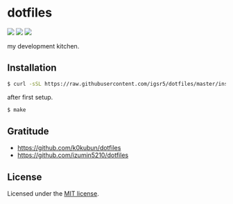 # dotfiles
![](https://github.com/igsr5/dotfiles/workflows/Provisioning%20Test/badge.svg)
![](https://github.com/igsr5/dotfiles/workflows/install.sh%20Test/badge.svg)
![](https://img.shields.io/badge/license-MIT-green)


my development kitchen.

## Installation
```sh
$ curl -sSL https://raw.githubusercontent.com/igsr5/dotfiles/master/install.sh | sh
```
after first setup.
```sh
$ make
```

## Gratitude
- https://github.com/k0kubun/dotfiles
- https://github.com/izumin5210/dotfiles

## License
Licensed under the [MIT license](https://igsr5.mit-license.org/2022).
